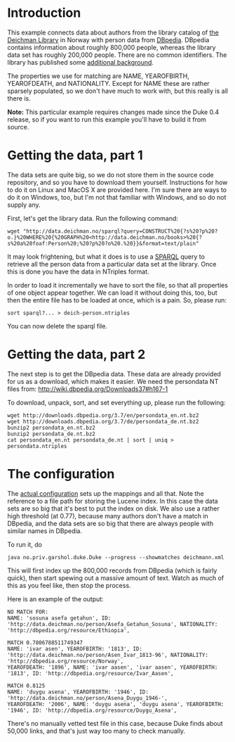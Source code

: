 # Introduction #

This example connects data about authors from the library catalog
of [the Deichman Library](http://www.deichmanske-bibliotek.oslo.kommune.no/) in Norway with person data from [DBpedia](http://dbpedia.org).
DBpedia contains information about roughly 800,000 people,
whereas the library data set has roughly 200,000 people. There
are no common identifiers. The library has published some
[additional background](http://digital.deichman.no/blog/2012/02/24/data-deichman-–-deichman-data-i-ny-drakt/).

The properties we use for matching are NAME, YEAROFBIRTH,
YEAROFDEATH, and NATIONALITY. Except for NAME these are rather
sparsely populated, so we don't have much to work with, but this
really is all there is.

**Note:** This particular example requires changes made since the Duke 0.4 release, so if you want to run this example you'll have to build it from source.

# Getting the data, part 1 #

The data sets are quite big, so we do not store them in the
source code repository, and so you have to download them
yourself. Instructions for how to do it on Linux and MacOS X are
provided here. I'm sure there are ways to do it on Windows, too,
but I'm not that familiar with Windows, and so do not supply any.

First, let's get the library data. Run the following command:

```
wget "http://data.deichman.no/sparql?query=CONSTRUCT%20{?s%20?p%20?o.}%20WHERE%20{%20GRAPH%20<http://data.deichman.no/books>%20{?s%20a%20foaf:Person%20;%20?p%20?o%20.%20}}&format=text/plain"
```

It may look frightening, but what it does is to use a [SPARQL](http://en.wikipedia.org/wiki/SPARQL)
query to retrieve all the person data from a particular data set
at the library. Once this is done you have the data in NTriples
format.

In order to load it incrementally we have to sort the file, so
that all properties of one object appear together. We can load it
without doing this, too, but then the entire file has to be
loaded at once, which is a pain. So, please run:

```
sort sparql?... > deich-person.ntriples
```

You can now delete the sparql file.

# Getting the data, part 2 #

The next step is to get the DBpedia data. These data are already
provided for us as a download, which makes it easier. We need the
persondata NT files from: http://wiki.dbpedia.org/Downloads37#h167-1

To download, unpack, sort, and set everything up, please run the
following:

```
wget http://downloads.dbpedia.org/3.7/en/persondata_en.nt.bz2
wget http://downloads.dbpedia.org/3.7/de/persondata_de.nt.bz2
bunzip2 persondata_en.nt.bz2
bunzip2 persondata_de.nt.bz2
cat persondata_en.nt persondata_de.nt | sort | uniq > persondata.ntriples
```

# The configuration #

The [actual configuration](http://code.google.com/p/duke/source/browse/doc/example-data/deichmann.xml) sets up the mappings and all that.
Note the reference to a file path for storing the Lucene index.
In this case the data sets are so big that it's best to put the
index on disk. We also use a rather high threshold (at 0.77),
because many authors don't have a match in DBpedia, and the data
sets are so big that there are always people with similar names
in DBpedia.

To run it, do

```
java no.priv.garshol.duke.Duke --progress --showmatches deichmann.xml
```

This will first index up the 800,000 records from DBpedia (which
is fairly quick), then start spewing out a massive amount of
text.  Watch as much of this as you feel like, then stop the
process.

Here is an example of the output:

```
NO MATCH FOR:
NAME: 'sosuna asefa getahun', ID: 'http://data.deichman.no/person/Asefa_Getahun_Sosuna', NATIONALITY: 'http://dbpedia.org/resource/Ethiopia', 

MATCH 0.7806788511749347
NAME: 'ivar asen', YEAROFBIRTH: '1813', ID: 'http://data.deichman.no/person/Asen_Ivar_1813-96', NATIONALITY: 'http://dbpedia.org/resource/Norway', 
YEAROFDEATH: '1896', NAME: 'ivar aasen', 'ivar aasen', YEAROFBIRTH: '1813', ID: 'http://dbpedia.org/resource/Ivar_Aasen', 

MATCH 0.8125
NAME: 'duygu asena', YEAROFBIRTH: '1946', ID: 'http://data.deichman.no/person/Asena_Duygu_1946-', 
YEAROFDEATH: '2006', NAME: 'duygu asena', 'duygu asena', YEAROFBIRTH: '1946', ID: 'http://dbpedia.org/resource/Duygu_Asena', 
```

There's no manually vetted test file in this case, because Duke
finds about 50,000 links, and that's just way too many to check
manually.